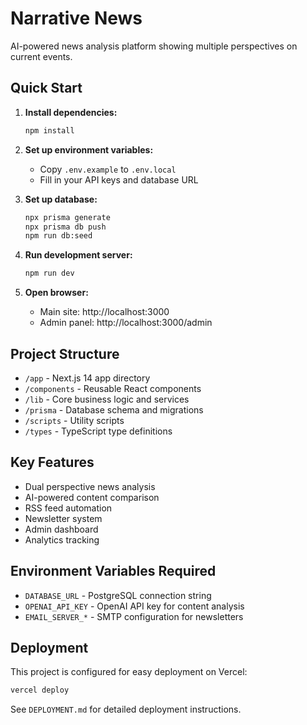 # Narrative News

AI-powered news analysis platform showing multiple perspectives on current events.

## Quick Start

1. **Install dependencies:**
   ```bash
   npm install
   ```

2. **Set up environment variables:**
   - Copy `.env.example` to `.env.local`
   - Fill in your API keys and database URL

3. **Set up database:**
   ```bash
   npx prisma generate
   npx prisma db push
   npm run db:seed
   ```

4. **Run development server:**
   ```bash
   npm run dev
   ```

5. **Open browser:**
   - Main site: http://localhost:3000
   - Admin panel: http://localhost:3000/admin

## Project Structure

- `/app` - Next.js 14 app directory
- `/components` - Reusable React components
- `/lib` - Core business logic and services
- `/prisma` - Database schema and migrations
- `/scripts` - Utility scripts
- `/types` - TypeScript type definitions

## Key Features

- Dual perspective news analysis
- AI-powered content comparison
- RSS feed automation
- Newsletter system
- Admin dashboard
- Analytics tracking

## Environment Variables Required

- `DATABASE_URL` - PostgreSQL connection string
- `OPENAI_API_KEY` - OpenAI API key for content analysis
- `EMAIL_SERVER_*` - SMTP configuration for newsletters

## Deployment

This project is configured for easy deployment on Vercel:

```bash
vercel deploy
```

See `DEPLOYMENT.md` for detailed deployment instructions.
